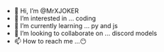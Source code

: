 - 👋 Hi, I’m @MrXJOKER
- 👀 I’m interested in ... coding
- 🌱 I’m currently learning ... py and js
- 💞️ I’m looking to collaborate on ... discord models
- 📫 How to reach me ...😶

<!---
MrXJOKER/MrXJOKER is a ✨ special ✨ repository because its `README.md` (this file) appears on your GitHub profile.
You can click the Preview link to take a look at your changes.
--->
